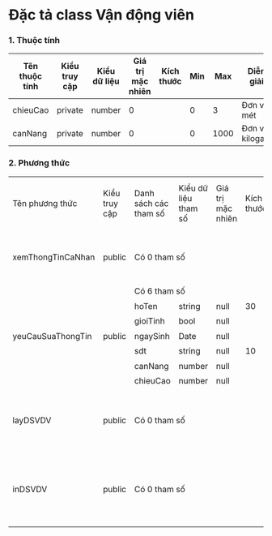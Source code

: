 # Đặc tả class Vận động viên

### 1. Thuộc tính
| Tên thuộc tính | Kiểu truy cập | Kiểu dữ liệu | Giá trị mặc nhiên | Kích thước| Min | Max | Diễn giải |
|---|---|---|---|---|---|---|---|
| chieuCao | private | number | 0 | | 0 | 3 |  Đơn vị: mét |
| canNang | private | number | 0 | | 0 | 1000 | Đơn vị: kilogam |

### 2. Phương thức

<table>
    <tr>
        <td>Tên phương thức</td>
        <td>Kiểu truy cập</td>
        <td>Danh sách các tham số</td>
        <td>Kiểu dữ liệu tham số</td>
        <td>Giá trị mặc nhiên</td>
        <td>Kích thước</td>
        <td>Kiểu trả về của phương thức</td>
        <td>Diễn giải</td>
    </tr>
    <!-- -----------------------------xemThongTinCaNhan------------------- -->
     <tr>
      <td>xemThongTinCaNhan</td>
      <td>public</td>
      <td colspan="4">Có 0 tham số</td>
      <td>VDV</td>
      <td>Xem thông tin của VDV</td>
    </tr>
    <!-- --------------------------yeuCauSuaThongTin------------------- -->
    <tr>
      <td rowspan="7">yeuCauSuaThongTin</td>
      <td rowspan="7">public</td>
      <td colspan="4">Có 6 tham số</td>
      <td rowspan="7">bool</td>
      <td rowspan="7">VDV gửi yêu cầu chỉnh sửa thông tin của mình</td>
    </tr>
    <tr>
      <td>hoTen</td>
      <td>string</td>
      <td>null</td>
      <td>30</td>
    </tr>
    <tr>
      <td>gioiTinh</td>
      <td>bool</td>
      <td>null</td>
      <td></td>
    </tr>
    <tr>
      <td>ngaySinh</td>
      <td>Date</td>
      <td>null</td>
      <td></td>
    </tr>
    <tr>
      <td>sdt</td>
      <td>string</td>
      <td>null</td>
      <td>10</td>
    </tr>
    <tr>
      <td>canNang</td>
      <td>number</td>
      <td>null</td>
      <td></td>
    </tr>
    <tr>
      <td>chieuCao</td>
      <td>number</td>
      <td>null</td>
      <td></td>
    </tr>
    <!-- --------layDSVDV-------------- -->
    <tr>
      <td>layDSVDV</td>
      <td>public</td>
      <td colspan="4">Có 0 tham số</td>
      <td>List < VDV ></td>
      <td>Lấy danh sách tất cả các VDV</td>
    </tr>
    <!-- ---------------------inDSVDV--------------- -->
    <tr>
      <td rowspan="2">inDSVDV</td>
      <td rowspan="2">public</td>
      <td colspan="4">Có 0 tham số</td>
      <td rowspan="2">bool</td>
      <td rowspan="2">In danh sách tất cả vận động viên</td>
    </tr>
</table>
  